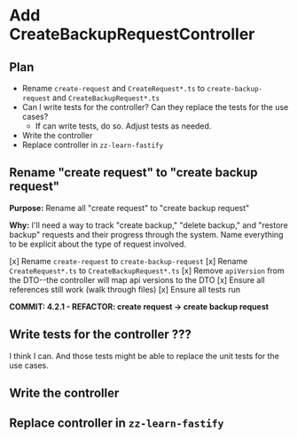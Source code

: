 # Add CreateBackupRequestController

## Plan
* Rename `create-request` and `CreateRequest*.ts` to `create-backup-request` and `CreateBackupRequest*.ts`
* Can I write tests for the controller? Can they replace the tests for the use cases?
  * If can write tests, do so. Adjust tests as needed.
* Write the controller
* Replace controller in `zz-learn-fastify`

## Rename "create request" to "create backup request"

**Purpose:** Rename all "create request" to "create backup request"

**Why:** I'll need a way to track "create backup," "delete backup," and "restore backup" requests and their progress through the system. Name everything to be explicit about the type of request involved.

[x] Rename `create-request` to `create-backup-request`
[x] Rename `CreateRequest*.ts` to `CreateBackupRequest*.ts`
[x] Remove `apiVersion` from the DTO--the controller will map api versions to the DTO
[x] Ensure all references still work (walk through files)
[x] Ensure all tests run

**COMMIT: 4.2.1 - REFACTOR: create request -> create backup request**

## Write tests for the controller ???

I think I can. And those tests might be able to replace the unit tests for the use cases.

## Write the controller

## Replace controller in `zz-learn-fastify`

